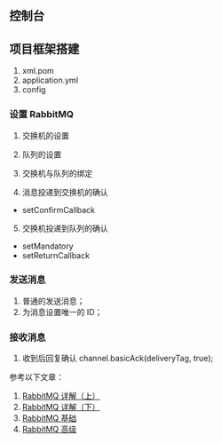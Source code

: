 ## 控制台

## 项目框架搭建

1. xml.pom
2. application.yml
3. config

### 设置 RabbitMQ

1. 交换机的设置
2. 队列的设置
3. 交换机与队列的绑定

4. 消息投递到交换机的确认

- setConfirmCallback

5. 交换机投递到队列的确认

- setMandatory
- setReturnCallback

### 发送消息

1. 普通的发送消息；
2. 为消息设置唯一的 ID；

### 接收消息

1. 收到后回复确认 channel.basicAck(deliveryTag, true);

参考以下文章：

1. [RabbitMQ 详解（上）](https://www.cnblogs.com/antLaddie/p/15958830.html)
2. [RabbitMQ 详解（下）](https://www.cnblogs.com/antLaddie/p/17318213.html)
3. [RabbitMQ 基础](https://www.yuque.com/yguangbxiu/note/ouy6z4n92hr31xqd)
4. [RabbitMQ 高级](https://www.yuque.com/yguangbxiu/note/nod3ptb92p6dce3e)
